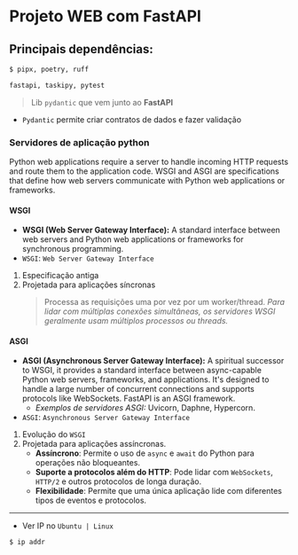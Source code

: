 # Projeto WEB com FastAPI

## Principais dependências:

```bash
$ pipx, poetry, ruff
```

```python
fastapi, taskipy, pytest
```

> Lib `pydantic` que vem junto ao **FastAPI**

- `Pydantic` permite criar contratos de dados e fazer validação

### Servidores de aplicação python
 
Python web applications require a server to handle incoming HTTP requests and route them to the application code. WSGI and ASGI are specifications that define how web servers communicate with Python web applications or frameworks.

#### WSGI
- **WSGI (Web Server Gateway Interface):** A standard interface between web servers and Python web applications or frameworks for synchronous programming.
- `WSGI`: `Web Server Gateway Interface`

1. Especificação antiga
2. Projetada para aplicações síncronas
    > Processa as requisições uma por vez por um worker/thread. *Para lidar com múltiplas conexões simultâneas, os servidores WSGI geralmente usam múltiplos processos ou threads.*

#### ASGI
- **ASGI (Asynchronous Server Gateway Interface):** A spiritual successor to WSGI, it provides a standard interface between async-capable Python web servers, frameworks, and applications. It's designed to handle a large number of concurrent connections and supports protocols like WebSockets. FastAPI is an ASGI framework.
    - *Exemplos de servidores ASGI:* Uvicorn, Daphne, Hypercorn.
- `ASGI`: `Asynchronous Server Gateway Interface`

1. Evolução do `WSGI`
2. Projetada para aplicações assíncronas.
    - **Assíncrono**: Permite o uso de `async` e `await` do Python para operações não bloqueantes.
    - **Suporte a protocolos além do HTTP**: Pode lidar com `WebSockets`, `HTTP/2` e outros protocolos de longa duração.
    - **Flexibilidade**: Permite que uma única aplicação lide com diferentes tipos de eventos e protocolos.

---

- Ver IP no `Ubuntu | Linux`

```bash
$ ip addr
```

